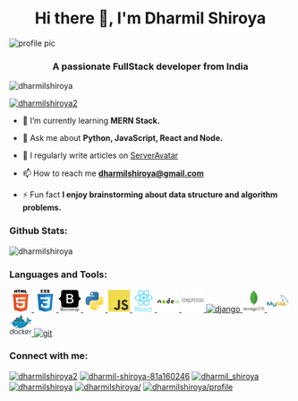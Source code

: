 <h1 align="center">Hi there 👋, I'm Dharmil Shiroya</h1>

<img src="https://quotefancy.com/media/wallpaper/3840x2160/1700728-Linus-Torvalds-Quote-Talk-is-cheap-Show-me-the-code.jpg" alt="profile pic"/>

<h3 align="center">A passionate FullStack developer from India</h3>

<p align="left"> <img src="https://komarev.com/ghpvc/?username=dharmilshiroya&label=Profile%20views&color=0e75b6&style=flat" alt="dharmilshiroya" /> </p>

<p align="left"> <a href="https://twitter.com/dharmilshiroya2" target="blank"><img src="https://img.shields.io/twitter/follow/dharmilshiroya2?logo=twitter&style=for-the-badge" alt="dharmilshiroya2" /></a> </p>

- 🌱 I’m currently learning **MERN Stack.**

- 💬 Ask me about **Python, JavaScript, React and Node.**

- 📝 I regularly write articles on [ServerAvatar](https://serveravatar.com/deployments)

- 📫 How to reach me **dharmilshiroya@gmail.com**

- ⚡ Fun fact **I enjoy brainstorming about data structure and algorithm problems.**
  
<h3 align="left">Github Stats:</h3>
<p><img align="center" src="https://github-readme-stats.vercel.app/api/top-langs?username=dharmilshiroya&show_icons=true&locale=en&layout=compact" alt="dharmilshiroya" /></p>


<h3 align="left">Languages and Tools:</h3>
<p align="left"> 
<a href="https://www.w3.org/html/" target="_blank" rel="noreferrer"> <img src="https://raw.githubusercontent.com/devicons/devicon/master/icons/html5/html5-original-wordmark.svg" alt="html5" width="40" height="40"/> </a> <a href="https://www.w3schools.com/css/" target="_blank" rel="noreferrer"> <img src="https://raw.githubusercontent.com/devicons/devicon/master/icons/css3/css3-original-wordmark.svg" alt="css3" width="40" height="40"/> </a> <a href="https://getbootstrap.com" target="_blank" rel="noreferrer"> <img src="https://raw.githubusercontent.com/devicons/devicon/master/icons/bootstrap/bootstrap-plain-wordmark.svg" alt="bootstrap" width="40" height="40"/> </a> <a href="https://www.python.org" target="_blank" rel="noreferrer"> <img src="https://raw.githubusercontent.com/devicons/devicon/master/icons/python/python-original.svg" alt="python" width="40" height="40"/> </a> <a href="https://developer.mozilla.org/en-US/docs/Web/JavaScript" target="_blank" rel="noreferrer"> <img src="https://raw.githubusercontent.com/devicons/devicon/master/icons/javascript/javascript-original.svg" alt="javascript" width="40" height="40"/> </a> <a href="https://reactjs.org/" target="_blank" rel="noreferrer"> <img src="https://raw.githubusercontent.com/devicons/devicon/master/icons/react/react-original-wordmark.svg" alt="react" width="40" height="40"/> </a> <a href="https://nodejs.org" target="_blank" rel="noreferrer"> <img src="https://raw.githubusercontent.com/devicons/devicon/master/icons/nodejs/nodejs-original-wordmark.svg" alt="nodejs" width="40" height="40"/> </a> <a href="https://expressjs.com" target="_blank" rel="noreferrer"> <img src="https://raw.githubusercontent.com/devicons/devicon/master/icons/express/express-original-wordmark.svg" alt="express" width="40" height="40"/> </a>  <a href="https://www.djangoproject.com/" target="_blank" rel="noreferrer"> <img src="https://cdn.worldvectorlogo.com/logos/django.svg" alt="django" width="40" height="40"/> </a> <a href="https://www.mongodb.com/" target="_blank" rel="noreferrer"> <img src="https://raw.githubusercontent.com/devicons/devicon/master/icons/mongodb/mongodb-original-wordmark.svg" alt="mongodb" width="40" height="40"/> </a> <a href="https://www.mysql.com/" target="_blank" rel="noreferrer"> <img src="https://raw.githubusercontent.com/devicons/devicon/master/icons/mysql/mysql-original-wordmark.svg" alt="mysql" width="40" height="40"/> </a> <a href="https://www.docker.com/" target="_blank" rel="noreferrer"> <img src="https://raw.githubusercontent.com/devicons/devicon/master/icons/docker/docker-original-wordmark.svg" alt="docker" width="40" height="40"/> </a> <a href="https://git-scm.com/" target="_blank" rel="noreferrer"> <img src="https://www.vectorlogo.zone/logos/git-scm/git-scm-icon.svg" alt="git" width="40" height="40"/> </a> 
</p>


<h3 align="left">Connect with me:</h3>
<p align="left">
<a href="https://twitter.com/dharmilshiroya2" target="blank"><img align="center" src="https://raw.githubusercontent.com/rahuldkjain/github-profile-readme-generator/master/src/images/icons/Social/twitter.svg" alt="dharmilshiroya2" height="30" width="40" /></a>
<a href="https://linkedin.com/in/dharmil-shiroya-81a160246" target="blank"><img align="center" src="https://raw.githubusercontent.com/rahuldkjain/github-profile-readme-generator/master/src/images/icons/Social/linked-in-alt.svg" alt="dharmil-shiroya-81a160246" height="30" width="40" /></a>
<a href="https://instagram.com/dharmil_shiroya" target="blank"><img align="center" src="https://raw.githubusercontent.com/rahuldkjain/github-profile-readme-generator/master/src/images/icons/Social/instagram.svg" alt="dharmil_shiroya" height="30" width="40" /></a>
<a href="https://www.hackerrank.com/dharmilshiroya" target="blank"><img align="center" src="https://raw.githubusercontent.com/rahuldkjain/github-profile-readme-generator/master/src/images/icons/Social/hackerrank.svg" alt="dharmilshiroya" height="30" width="40" /></a>
<a href="https://www.leetcode.com/dharmilshiroya/" target="blank"><img align="center" src="https://raw.githubusercontent.com/rahuldkjain/github-profile-readme-generator/master/src/images/icons/Social/leet-code.svg" alt="dharmilshiroya/" height="30" width="40" /></a>
<a href="https://auth.geeksforgeeks.org/user/dharmilshiroya/profile" target="blank"><img align="center" src="https://raw.githubusercontent.com/rahuldkjain/github-profile-readme-generator/master/src/images/icons/Social/geeks-for-geeks.svg" alt="dharmilshiroya/profile" height="30" width="40" /></a>
</p>



